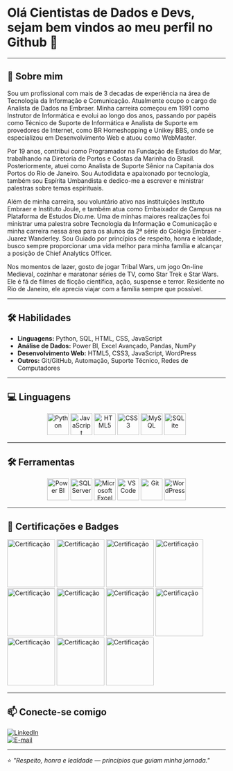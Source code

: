 # Olá Cientistas de Dados e Devs, sejam bem vindos ao meu perfil no Github 👋

---

## 🚀 Sobre mim
Sou um profissional com mais de 3 decadas de experiência na área de Tecnologia da Informação e Comunicação. Atualmente ocupo o cargo de Analista de Dados na Embraer. Minha carreira começou em 1991 como Instrutor de Informática e evolui ao longo dos anos, passando por papéis como Técnico de Suporte de Informática e Analista de Suporte em provedores de Internet, como BR Homeshopping e Unikey BBS, onde se especializou em Desenvolvimento Web e atuou como WebMaster.

Por 19 anos, contribui como Programador na Fundação de Estudos do Mar, trabalhando na Diretoria de Portos e Costas da Marinha do Brasil. Posteriormente, atuei como Analista de Suporte Sênior na Capitania dos Portos do Rio de Janeiro. Sou Autodidata e apaixonado por tecnologia, também sou Espírita Umbandista e dedico-me a escrever e ministrar palestras sobre temas espirituais.

Além de minha carreira, sou voluntário ativo nas instituições Instituto Embraer e Instituto Joule, e também atua como Embaixador de Campus na Plataforma de Estudos Dio.me. Uma de minhas maiores realizações foi ministrar uma palestra sobre Tecnologia da Informação e Comunicação e minha carreira nessa área para os alunos da 2ª série do Colégio Embraer - Juarez Wanderley. Sou Guiado por princípios de respeito, honra e lealdade, busco sempre proporcionar uma vida melhor para minha família e alcançar a posição de Chief Analytics Officer.

Nos momentos de lazer, gosto de jogar Tribal Wars, um jogo On-line Medieval, cozinhar e maratonar séries de TV, como Star Trek e Star Wars. Ele é fã de filmes de ficção científica, ação, suspense e terror. Residente no Rio de Janeiro, ele aprecia viajar com a família sempre que possível.

---

## 🛠️ Habilidades
- **Linguagens:** Python, SQL, HTML, CSS, JavaScript  
- **Análise de Dados:** Power BI, Excel Avançado, Pandas, NumPy  
- **Desenvolvimento Web:** HTML5, CSS3, JavaScript, WordPress  
- **Outros:** Git/GitHub, Automação, Suporte Técnico, Redes de Computadores  

---
## 💻 Linguagens
<p align="center">
  <img src="https://cdn.jsdelivr.net/gh/devicons/devicon/icons/python/python-original.svg" alt="Python" width="50" height="50"/>
  <img src="https://cdn.jsdelivr.net/gh/devicons/devicon/icons/javascript/javascript-original.svg" alt="JavaScript" width="50" height="50"/>
  <img src="https://cdn.jsdelivr.net/gh/devicons/devicon/icons/html5/html5-original.svg" alt="HTML5" width="50" height="50"/>
  <img src="https://cdn.jsdelivr.net/gh/devicons/devicon/icons/css3/css3-original.svg" alt="CSS3" width="50" height="50"/>
  <img src="https://cdn.jsdelivr.net/gh/devicons/devicon/icons/mysql/mysql-original.svg" alt="MySQL" width="50" height="50"/>
  <img src="https://cdn.jsdelivr.net/gh/devicons/devicon/icons/sqlite/sqlite-original.svg" alt="SQLite" width="50" height="50"/>
</p>

---

## 🛠️ Ferramentas
<p align="center">
  <img src="https://upload.wikimedia.org/wikipedia/commons/c/cf/New_Power_BI_Logo.svg" alt="Power BI" width="50" height="50"/>
  <img src="https://cdn.jsdelivr.net/gh/devicons/devicon/icons/microsoftsqlserver/microsoftsqlserver-plain.svg" alt="SQL Server" width="50" height="50"/>
  <img src="https://upload.wikimedia.org/wikipedia/commons/7/73/Microsoft_Excel_2013-2019_logo.svg" alt="Microsoft Excel" width="50" height="50"/>
  <img src="https://cdn.jsdelivr.net/gh/devicons/devicon/icons/vscode/vscode-original.svg" alt="VS Code" width="50" height="50"/>
  <img src="https://cdn.jsdelivr.net/gh/devicons/devicon/icons/git/git-original.svg" alt="Git" width="50" height="50"/>
  <img src="https://cdn.jsdelivr.net/gh/devicons/devicon/icons/wordpress/wordpress-plain.svg" alt="WordPress" width="50" height="50"/>
</p>

---

## 🏅 Certificações e Badges

[<img src="https://images.credly.com/size/110x110/images/0a00ff19-2af2-452c-b855-a00f24e577dd/image.png" alt="Certificação" width="110"/>](https://www.credly.com/badges/746ba0ea-e96f-4c5e-85b3-6a619e94f332/public_url)
[<img src="https://images.credly.com/size/110x110/images/70d71df5-f3dc-4380-9b9d-f22513a70417/CCNAITN__1_.png" alt="Certificação" width="110"/>](https://www.credly.com/badges/73e4b495-a6c8-41e9-99e1-2a1e588582b5/public_url)
[<img src="https://images.credly.com/size/110x110/images/054913b2-e271-49a2-a1a4-9bf1c1f9a404/CyberEssentials.png" alt="Certificação" width="110"/>](https://www.credly.com/badges/64d2c561-6ac0-4930-be3a-0ec1321f10e2/public_url)
[<img src="https://learn.microsoft.com/media/learn/certification/course.svg" alt="Certificação" width="110"/>](https://learn.microsoft.com/pt-br/users/wanderson-santos/achievements/vlqu2mw4)
[<img src="https://learn.microsoft.com/training/achievements/get-started-with-microsoft-365-copilot.svg" alt="Certificação" width="110"/>](https://learn.microsoft.com/pt-br/users/wanderson-santos/achievements/urbrdus3)
[<img src="https://learn.microsoft.com/training/achievements/overview-data-analysis-power-bi.svg" alt="Certificação" width="110"/>](https://learn.microsoft.com/pt-br/users/wanderson-santos/achievements/3ywf3lsh)
[<img src="https://learn.microsoft.com/training/achievements/get-transform-data-power-bi.svg" alt="Certificação" width="110"/>](https://learn.microsoft.com/pt-br/users/wanderson-santos/achievements/d6phl9bj)
[<img src="https://learn.microsoft.com/training/achievements/data-preparation-in-power-bi.svg" alt="Certificação" width="110"/>](https://learn.microsoft.com/pt-br/users/wanderson-santos/achievements/klqus6pb)
[<img src="https://learn.microsoft.com/training/achievements/get-data.svg" alt="Certificação" width="110"/>](https://learn.microsoft.com/pt-br/users/wanderson-santos/achievements/vba54j7m)
[<img src="https://learn.microsoft.com/training/achievements/data-analytics-and-microsoft.svg" alt="Certificação" width="110"/>](https://learn.microsoft.com/pt-br/users/wanderson-santos/achievements/ae2maw37)
[<img src="https://learn.microsoft.com/training/achievements/get-started-power-bi.svg" alt="Certificação" width="110"/>](https://learn.microsoft.com/pt-br/users/wanderson-santos/achievements/y7ajtf2r)

---

## 📫 Conecte-se comigo
[![LinkedIn](https://img.shields.io/badge/LinkedIn-WSantosRJ-blue?style=for-the-badge&logo=linkedin)](https://www.linkedin.com/in/wanderson-santos-rj/)  
[![E-mail](https://img.shields.io/badge/Email-wsantos.rj@outlook.com-red?style=for-the-badge&logo=gmail)](mailto:wsantos.rj@outlook.com)

---

⭐ *"Respeito, honra e lealdade — princípios que guiam minha jornada."*
